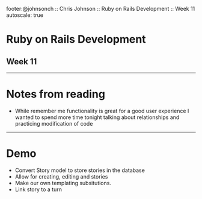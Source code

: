 footer:@johnsonch :: Chris Johnson :: Ruby on Rails Development :: Week 11
autoscale: true

# Ruby on Rails Development
## Week 11

---
# Notes from reading
* While remember me functionality is great for a good user experience I wanted
to spend more time tonight talking about relationships and practicing modification
of code

---

# Demo

* Convert Story model to store stories in the database
* Allow for creating, editing and stories
* Make our own templating subsitutions.
* Link story to a turn
